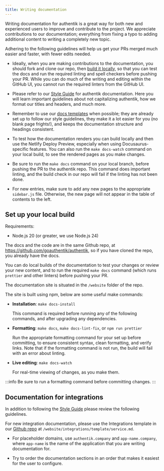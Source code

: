 ```yaml
---
title: Writing documentation
---
```


Writing documentation for authentik is a great way for both new and experienced users to improve and contribute to the project. We appreciate contributions to our documentation; everything from fixing a typo to adding additional content to writing a completely new topic.

Adhering to the following guidelines will help us get your PRs merged much easier and faster, with fewer edits needed.

- Ideally, when you are making contributions to the documentation, you should fork and clone our repo, then [build it locally](#set-up-your-local-build), so that you can test the docs and run the required linting and spell checkers before pushing your PR. While you can do much of the writing and editing within the GitHub UI, you cannot run the required linters from the GitHub UI.

- Please refer to our [Style Guide](./style-guide.mdx) for authentik documentation. Here you will learn important guidelines about not capitalizing authentik, how we format our titles and headers, and much more.

- Remember to use our [docs templates](./templates/index.md) when possible; they are already set up to follow our style guidelines, they make it a lot easier for you (no blank page frights!), and keeps the documentation structure and headings consistent.

- To test how the documentation renders you can build locally and then use the Netlify Deploy Preview, especially when using Docusaurus-specific features. You can also run the `make docs-watch` command on your local build, to see the rendered pages as you make changes.

- Be sure to run the `make docs` command on your local branch, before pushing the PR to the authentik repo. This command does important linting, and the build check in our repo will fail if the linting has not been done.

- For new entries, make sure to add any new pages to the appropriate `sidebar.js` file. Otherwise, the new page will not appear in the table of contents to the left.

## Set up your local build

Requirements:

- Node.js 20 (or greater, we use Node.js 24)

The docs and the code are in the same Github repo, at https://github.com/goauthentik/authentik, so if you have cloned the repo, you already have the docs.

You can do local builds of the documentation to test your changes or review your new content, and to run the required `make docs` command (which runs `prettier` and other linters) before pushing your PR.

The documentation site is situated in the `/website` folder of the repo.

The site is built using npm, below are some useful make commands:

- **Installation**: `make docs-install`

    This command is required before running any of the following commands, and after upgrading any dependencies.

- **Formatting**: `make docs`, `make docs-lint-fix`, or `npm run prettier`

    Run the appropriate formatting command for your set up before committing, to ensure consistent syntax, clean formatting, and verify links. Note that if the formatting command is not run, the build will fail with an error about linting.

- **Live editing**: `make docs-watch`

    For real-time viewing of changes, as you make them.

:::info
Be sure to run a formatting command before committing changes.
:::

## Documentation for integrations

In addition to following the [Style Guide](./style-guide.mdx) please review the following guidelines.

For new integration documentation, please use the Integrations template in our [Github repo](https://github.com/goauthentik/authentik) at `/website/integrations/template/service.md`.

- For placeholder domains, use `authentik.company` and `app-name.company`, where `app-name` is the name of the application that you are writing documentation for.

- Try to order the documentation sections in an order that makes it easiest for the user to configure.
